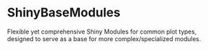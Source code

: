 # ShinyBaseModules
 Flexible yet comprehensive Shiny Modules for common plot types, designed to serve as a base for more complex/specialized modules.
